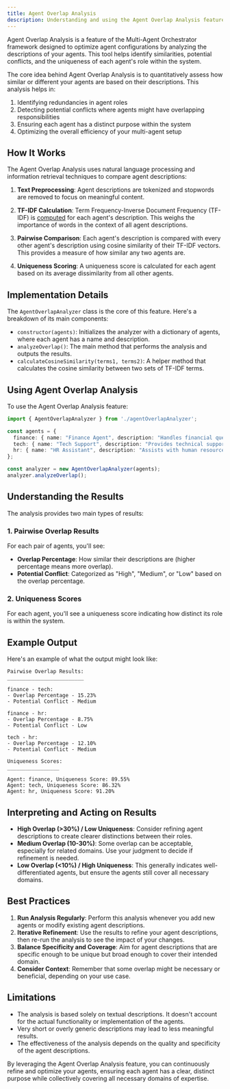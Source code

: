 ```yaml
---
title: Agent Overlap Analysis
description: Understanding and using the Agent Overlap Analysis feature in the Multi-Agent Orchestrator framework
---
```


Agent Overlap Analysis is a feature of the Multi-Agent Orchestrator framework designed to optimize agent configurations by analyzing the descriptions of your agents. This tool helps identify similarities, potential conflicts, and the uniqueness of each agent's role within the system.

The core idea behind Agent Overlap Analysis is to quantitatively assess how similar or different your agents are based on their descriptions. This analysis helps in:

1. Identifying redundancies in agent roles
2. Detecting potential conflicts where agents might have overlapping responsibilities
3. Ensuring each agent has a distinct purpose within the system
4. Optimizing the overall efficiency of your multi-agent setup

## How It Works

The Agent Overlap Analysis uses natural language processing and information retrieval techniques to compare agent descriptions:

1. **Text Preprocessing**: Agent descriptions are tokenized and stopwords are removed to focus on meaningful content.

2. **TF-IDF Calculation**: Term Frequency-Inverse Document Frequency (TF-IDF) is [computed](https://naturalnode.github.io/natural/tfidf.html) for each agent's description. This weighs the importance of words in the context of all agent descriptions.

3. **Pairwise Comparison**: Each agent's description is compared with every other agent's description using cosine similarity of their TF-IDF vectors. This provides a measure of how similar any two agents are.

4. **Uniqueness Scoring**: A uniqueness score is calculated for each agent based on its average dissimilarity from all other agents.

## Implementation Details

The `AgentOverlapAnalyzer` class is the core of this feature. Here's a breakdown of its main components:

- `constructor(agents)`: Initializes the analyzer with a dictionary of agents, where each agent has a name and description.
- `analyzeOverlap()`: The main method that performs the analysis and outputs the results.
- `calculateCosineSimilarity(terms1, terms2)`: A helper method that calculates the cosine similarity between two sets of TF-IDF terms.

## Using Agent Overlap Analysis

To use the Agent Overlap Analysis feature:

```typescript
import { AgentOverlapAnalyzer } from './agentOverlapAnalyzer';

const agents = {
  finance: { name: "Finance Agent", description: "Handles financial queries and calculations" },
  tech: { name: "Tech Support", description: "Provides technical support and troubleshooting" },
  hr: { name: "HR Assistant", description: "Assists with human resources tasks and queries" }
};

const analyzer = new AgentOverlapAnalyzer(agents);
analyzer.analyzeOverlap();
```

## Understanding the Results

The analysis provides two main types of results:

### 1. Pairwise Overlap Results

For each pair of agents, you'll see:
- **Overlap Percentage**: How similar their descriptions are (higher percentage means more overlap).
- **Potential Conflict**: Categorized as "High", "Medium", or "Low" based on the overlap percentage.

### 2. Uniqueness Scores

For each agent, you'll see a uniqueness score indicating how distinct its role is within the system.

## Example Output

Here's an example of what the output might look like:

```
Pairwise Overlap Results:
_________________________

finance - tech:
- Overlap Percentage - 15.23%
- Potential Conflict - Medium

finance - hr:
- Overlap Percentage - 8.75%
- Potential Conflict - Low

tech - hr:
- Overlap Percentage - 12.10%
- Potential Conflict - Medium

Uniqueness Scores:
_________________

Agent: finance, Uniqueness Score: 89.55%
Agent: tech, Uniqueness Score: 86.32%
Agent: hr, Uniqueness Score: 91.20%
```

## Interpreting and Acting on Results

- **High Overlap (>30%) / Low Uniqueness**: Consider refining agent descriptions to create clearer distinctions between their roles.
- **Medium Overlap (10-30%)**: Some overlap can be acceptable, especially for related domains. Use your judgment to decide if refinement is needed.
- **Low Overlap (<10%) / High Uniqueness**: This generally indicates well-differentiated agents, but ensure the agents still cover all necessary domains.

## Best Practices

1. **Run Analysis Regularly**: Perform this analysis whenever you add new agents or modify existing agent descriptions.
2. **Iterative Refinement**: Use the results to refine your agent descriptions, then re-run the analysis to see the impact of your changes.
3. **Balance Specificity and Coverage**: Aim for agent descriptions that are specific enough to be unique but broad enough to cover their intended domain.
4. **Consider Context**: Remember that some overlap might be necessary or beneficial, depending on your use case.

## Limitations

- The analysis is based solely on textual descriptions. It doesn't account for the actual functionality or implementation of the agents.
- Very short or overly generic descriptions may lead to less meaningful results.
- The effectiveness of the analysis depends on the quality and specificity of the agent descriptions.

By leveraging the Agent Overlap Analysis feature, you can continuously refine and optimize your agents, ensuring each agent has a clear, distinct purpose while collectively covering all necessary domains of expertise.